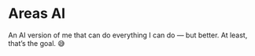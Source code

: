 # Areas AI
An AI version of me that can do everything I can do — but better. At least, that’s the goal. 😅
